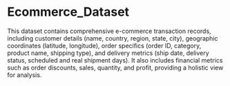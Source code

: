 # Ecommerce_Dataset
This dataset contains comprehensive e-commerce transaction records, including customer details (name, country, region, state, city), geographic coordinates (latitude, longitude), order specifics (order ID, category, product name, shipping type), and delivery metrics (ship date, delivery status, scheduled and real shipment days). It also includes financial metrics such as order discounts, sales, quantity, and profit, providing a holistic view for analysis.
